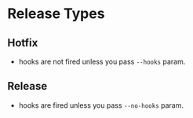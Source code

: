<!--
id: releases
tags: ''
-->

# Release Types

## Hotfix

* hooks are not fired unless you pass `--hooks` param.

## Release

* hooks are fired unless you pass `--no-hooks` param.
